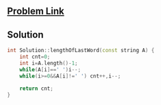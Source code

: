 ## [Problem Link](https://www.interviewbit.com/problems/length-of-last-word/)

## Solution
```cpp
int Solution::lengthOfLastWord(const string A) {
    int cnt=0;
    int i=A.length()-1;
    while(A[i]==' ')i--;
    while(i>=0&&A[i]!=' ') cnt++,i--;
    
    return cnt;
}
````
